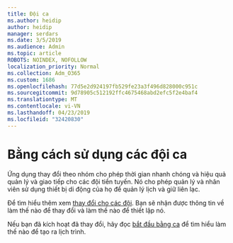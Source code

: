 ```yaml
---
title: Đội ca
ms.author: heidip
author: heidip
manager: serdars
ms.date: 3/5/2019
ms.audience: Admin
ms.topic: article
ROBOTS: NOINDEX, NOFOLLOW
localization_priority: Normal
ms.collection: Adm_O365
ms.custom: 1686
ms.openlocfilehash: 77d5e2d924197fb529fe23a3f496d828000c951c
ms.sourcegitcommit: 9d78905c512192ffc4675468abd2efc5f2e4baf4
ms.translationtype: MT
ms.contentlocale: vi-VN
ms.lasthandoff: 04/23/2019
ms.locfileid: "32420830"
---
```

# <a name="using-teams-shifts"></a>Bằng cách sử dụng các đội ca

Ứng dụng thay đổi theo nhóm cho phép thời gian nhanh chóng và hiệu quả quản lý và giao tiếp cho các đội tiền tuyến. Nó cho phép quản lý và nhân viên sử dụng thiết bị di động của họ để quản lý lịch và giữ liên lạc.

Để tìm hiểu thêm xem [thay đổi cho các đội](https://docs.microsoft.com/en-us/microsoftteams/expand-teams-across-your-org/shifts-for-teams-landing-page). Bạn sẽ nhận được thông tin về làm thế nào để thay đổi và làm thế nào để thiết lập nó.

Nếu bạn đã kích hoạt đã thay đổi, hãy đọc [bắt đầu bằng ca](https://support.office.com/en-us/article/get-started-in-shifts-5f3e30d8-1821-4904-be26-c3cd25a497d6) để tìm hiểu làm thế nào để tạo ra lịch trình.


